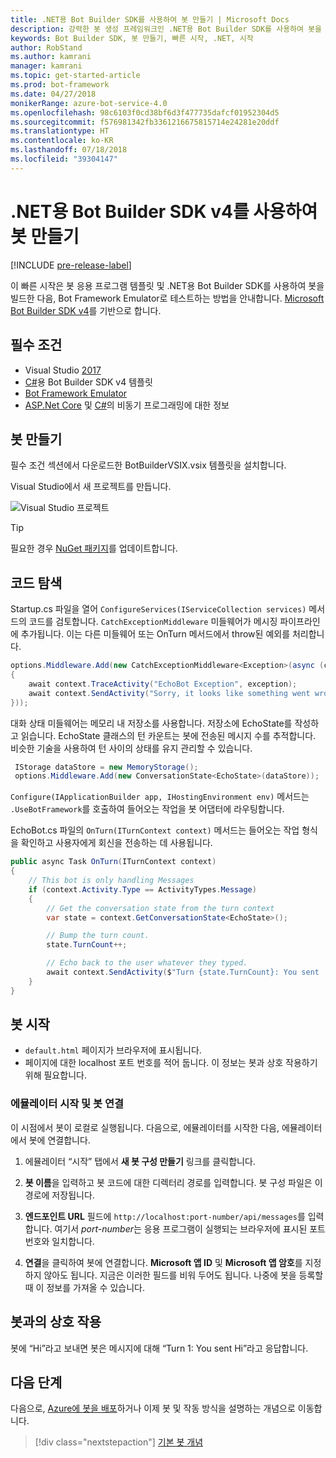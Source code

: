 ```yaml
---
title: .NET용 Bot Builder SDK를 사용하여 봇 만들기 | Microsoft Docs
description: 강력한 봇 생성 프레임워크인 .NET용 Bot Builder SDK를 사용하여 봇을 만듭니다.
keywords: Bot Builder SDK, 봇 만들기, 빠른 시작, .NET, 시작
author: RobStand
ms.author: kamrani
manager: kamrani
ms.topic: get-started-article
ms.prod: bot-framework
ms.date: 04/27/2018
monikerRange: azure-bot-service-4.0
ms.openlocfilehash: 98c6103f0cd38bf6d3f477735dafcf01952304d5
ms.sourcegitcommit: f576981342fb3361216675815714e24281e20ddf
ms.translationtype: HT
ms.contentlocale: ko-KR
ms.lasthandoff: 07/18/2018
ms.locfileid: "39304147"
---
```

# <a name="create-a-bot-with-the-bot-builder-sdk-v4-for-net"></a>.NET용 Bot Builder SDK v4를 사용하여 봇 만들기
[!INCLUDE [pre-release-label](../includes/pre-release-label.md)]

이 빠른 시작은 봇 응용 프로그램 템플릿 및 .NET용 Bot Builder SDK를 사용하여 봇을 빌드한 다음, Bot Framework Emulator로 테스트하는 방법을 안내합니다. [Microsoft Bot Builder SDK v4](https://github.com/Microsoft/botbuilder-dotnet)를 기반으로 합니다.

## <a name="prerequisites"></a>필수 조건
- Visual Studio [2017](https://www.visualstudio.com/downloads)
- [C#](https://marketplace.visualstudio.com/items?itemName=BotBuilder.botbuilderv4)용 Bot Builder SDK v4 템플릿
- [Bot Framework Emulator](https://github.com/Microsoft/BotFramework-Emulator/releases)
- [ASP.Net Core](https://docs.microsoft.com/aspnet/core/) 및 [C#](https://docs.microsoft.com/en-us/dotnet/csharp/programming-guide/concepts/async/index)의 비동기 프로그래밍에 대한 정보

## <a name="create-a-bot"></a>봇 만들기
필수 조건 섹션에서 다운로드한 BotBuilderVSIX.vsix 템플릿을 설치합니다. 

Visual Studio에서 새 프로젝트를 만듭니다.

![Visual Studio 프로젝트](../media/azure-bot-quickstarts/bot-builder-dotnet-project.png)

> [!TIP] 
> 필요한 경우 [NuGet 패키지](https://docs.microsoft.com/en-us/nuget/quickstart/install-and-use-a-package-in-visual-studio)를 업데이트합니다.

## <a name="explore-code"></a>코드 탐색
Startup.cs 파일을 열어 `ConfigureServices(IServiceCollection services)` 메서드의 코드를 검토합니다. `CatchExceptionMiddleware` 미들웨어가 메시징 파이프라인에 추가됩니다. 이는 다른 미들웨어 또는 OnTurn 메서드에서 throw된 예외를 처리합니다. 

```cs
options.Middleware.Add(new CatchExceptionMiddleware<Exception>(async (context, exception) =>
{
    await context.TraceActivity("EchoBot Exception", exception);
    await context.SendActivity("Sorry, it looks like something went wrong!");
}));
```

대화 상태 미들웨어는 메모리 내 저장소를 사용합니다. 저장소에 EchoState를 작성하고 읽습니다.  EchoState 클래스의 턴 카운트는 봇에 전송된 메시지 수를 추적합니다. 비슷한 기술을 사용하여 턴 사이의 상태를 유지 관리할 수 있습니다.

```cs
 IStorage dataStore = new MemoryStorage();
 options.Middleware.Add(new ConversationState<EchoState>(dataStore));
```

`Configure(IApplicationBuilder app, IHostingEnvironment env)` 메서드는 `.UseBotFramework`를 호출하여 들어오는 작업을 봇 어댑터에 라우팅합니다. 

EchoBot.cs 파일의 `OnTurn(ITurnContext context)` 메서드는 들어오는 작업 형식을 확인하고 사용자에게 회신을 전송하는 데 사용됩니다. 

```cs
public async Task OnTurn(ITurnContext context)
{
    // This bot is only handling Messages
    if (context.Activity.Type == ActivityTypes.Message)
    {
        // Get the conversation state from the turn context
        var state = context.GetConversationState<EchoState>();

        // Bump the turn count. 
        state.TurnCount++;

        // Echo back to the user whatever they typed.
        await context.SendActivity($"Turn {state.TurnCount}: You sent '{context.Activity.Text}'");
    }
}
```
## <a name="start-your-bot"></a>봇 시작

- `default.html` 페이지가 브라우저에 표시됩니다.
- 페이지에 대한 localhost 포트 번호를 적어 둡니다. 이 정보는 봇과 상호 작용하기 위해 필요합니다.

### <a name="start-the-emulator-and-connect-your-bot"></a>에뮬레이터 시작 및 봇 연결

이 시점에서 봇이 로컬로 실행됩니다.
다음으로, 에뮬레이터를 시작한 다음, 에뮬레이터에서 봇에 연결합니다.

1. 에뮬레이터 “시작” 탭에서 **새 봇 구성 만들기** 링크를 클릭합니다. 

2. **봇 이름**을 입력하고 봇 코드에 대한 디렉터리 경로를 입력합니다. 봇 구성 파일은 이 경로에 저장됩니다.

3. **엔드포인트 URL** 필드에 `http://localhost:port-number/api/messages`를 입력합니다. 여기서 *port-number*는 응용 프로그램이 실행되는 브라우저에 표시된 포트 번호와 일치합니다.

4. **연결**을 클릭하여 봇에 연결합니다. **Microsoft 앱 ID** 및 **Microsoft 앱 암호**를 지정하지 않아도 됩니다. 지금은 이러한 필드를 비워 두어도 됩니다. 나중에 봇을 등록할 때 이 정보를 가져올 수 있습니다.

## <a name="interact-with-your-bot"></a>봇과의 상호 작용

봇에 “Hi”라고 보내면 봇은 메시지에 대해 “Turn 1: You sent Hi”라고 응답합니다.

## <a name="next-steps"></a>다음 단계

다음으로, [Azure에 봇을 배포](../bot-builder-howto-deploy-azure.md)하거나 이제 봇 및 작동 방식을 설명하는 개념으로 이동합니다.

> [!div class="nextstepaction"]
> [기본 봇 개념](../v4sdk/bot-builder-basics.md)
